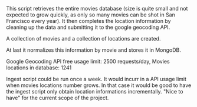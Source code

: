 This script retrieves the entire movies database (size is quite small and not expected to grow quickly, as only so many movies can be shot in San Francisco every year).
It then completes the location information by cleaning up the data and submitting it to the google geocoding API.

A collection of movies and a collection of locations are created.

At last it normalizes this information by movie and stores it in MongoDB.

Google Geocoding API free usage limit: 2500 requests/day, 
Movies locations in database: 1241

Ingest script could be run once a week. It would incurr in a API usage limit when movies locations number grows. In that case it would be good to have the ingest script only obtain location informations incrementally. "Nice to have" for the current scope of the project.
